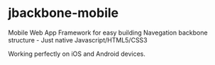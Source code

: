 jbackbone-mobile
================

Mobile Web App Framework for easy building Navegation backbone structure - Just native Javascript/HTML5/CSS3

Working perfectly on iOS and Android devices.